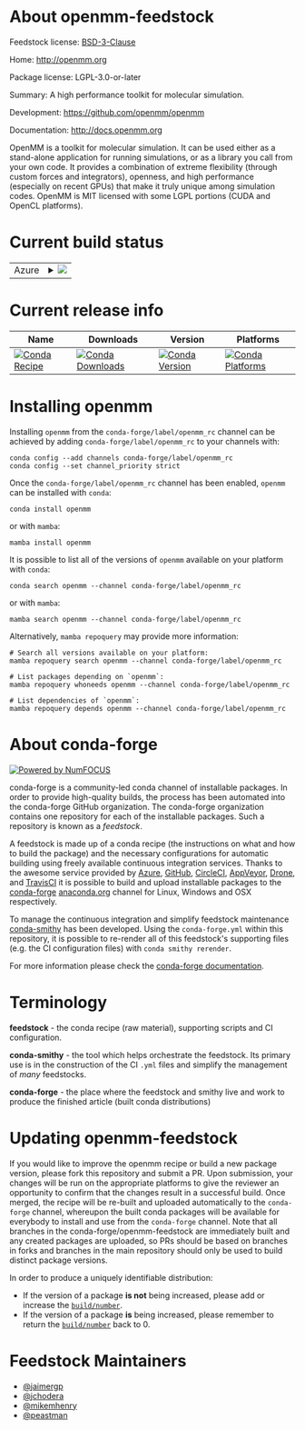 About openmm-feedstock
======================

Feedstock license: [BSD-3-Clause](https://github.com/conda-forge/openmm-feedstock/blob/main/LICENSE.txt)

Home: http://openmm.org

Package license: LGPL-3.0-or-later

Summary: A high performance toolkit for molecular simulation.

Development: https://github.com/openmm/openmm

Documentation: http://docs.openmm.org

OpenMM is a toolkit for molecular simulation. It can be used either as a
stand-alone application for running simulations, or as a library you call
from your own code. It provides a combination of extreme flexibility
(through custom forces and integrators), openness, and high performance
(especially on recent GPUs) that make it truly unique among simulation
codes. OpenMM is MIT licensed with some LGPL portions (CUDA and OpenCL
platforms).


Current build status
====================


<table>
    
  <tr>
    <td>Azure</td>
    <td>
      <details>
        <summary>
          <a href="https://dev.azure.com/conda-forge/feedstock-builds/_build/latest?definitionId=8065&branchName=main">
            <img src="https://dev.azure.com/conda-forge/feedstock-builds/_apis/build/status/openmm-feedstock?branchName=main">
          </a>
        </summary>
        <table>
          <thead><tr><th>Variant</th><th>Status</th></tr></thead>
          <tbody><tr>
              <td>linux_64_c_compiler_version11cuda_compilernvcccuda_compiler_version11.8cxx_compiler_version11numpy1.22python3.8.____cpython</td>
              <td>
                <a href="https://dev.azure.com/conda-forge/feedstock-builds/_build/latest?definitionId=8065&branchName=main">
                  <img src="https://dev.azure.com/conda-forge/feedstock-builds/_apis/build/status/openmm-feedstock?branchName=main&jobName=linux&configuration=linux%20linux_64_c_compiler_version11cuda_compilernvcccuda_compiler_version11.8cxx_compiler_version11numpy1.22python3.8.____cpython" alt="variant">
                </a>
              </td>
            </tr><tr>
              <td>linux_64_c_compiler_version11cuda_compilernvcccuda_compiler_version11.8cxx_compiler_version11numpy1.22python3.9.____73_pypy</td>
              <td>
                <a href="https://dev.azure.com/conda-forge/feedstock-builds/_build/latest?definitionId=8065&branchName=main">
                  <img src="https://dev.azure.com/conda-forge/feedstock-builds/_apis/build/status/openmm-feedstock?branchName=main&jobName=linux&configuration=linux%20linux_64_c_compiler_version11cuda_compilernvcccuda_compiler_version11.8cxx_compiler_version11numpy1.22python3.9.____73_pypy" alt="variant">
                </a>
              </td>
            </tr><tr>
              <td>linux_64_c_compiler_version11cuda_compilernvcccuda_compiler_version11.8cxx_compiler_version11numpy2.0python3.10.____cpython</td>
              <td>
                <a href="https://dev.azure.com/conda-forge/feedstock-builds/_build/latest?definitionId=8065&branchName=main">
                  <img src="https://dev.azure.com/conda-forge/feedstock-builds/_apis/build/status/openmm-feedstock?branchName=main&jobName=linux&configuration=linux%20linux_64_c_compiler_version11cuda_compilernvcccuda_compiler_version11.8cxx_compiler_version11numpy2.0python3.10.____cpython" alt="variant">
                </a>
              </td>
            </tr><tr>
              <td>linux_64_c_compiler_version11cuda_compilernvcccuda_compiler_version11.8cxx_compiler_version11numpy2.0python3.11.____cpython</td>
              <td>
                <a href="https://dev.azure.com/conda-forge/feedstock-builds/_build/latest?definitionId=8065&branchName=main">
                  <img src="https://dev.azure.com/conda-forge/feedstock-builds/_apis/build/status/openmm-feedstock?branchName=main&jobName=linux&configuration=linux%20linux_64_c_compiler_version11cuda_compilernvcccuda_compiler_version11.8cxx_compiler_version11numpy2.0python3.11.____cpython" alt="variant">
                </a>
              </td>
            </tr><tr>
              <td>linux_64_c_compiler_version11cuda_compilernvcccuda_compiler_version11.8cxx_compiler_version11numpy2.0python3.12.____cpython</td>
              <td>
                <a href="https://dev.azure.com/conda-forge/feedstock-builds/_build/latest?definitionId=8065&branchName=main">
                  <img src="https://dev.azure.com/conda-forge/feedstock-builds/_apis/build/status/openmm-feedstock?branchName=main&jobName=linux&configuration=linux%20linux_64_c_compiler_version11cuda_compilernvcccuda_compiler_version11.8cxx_compiler_version11numpy2.0python3.12.____cpython" alt="variant">
                </a>
              </td>
            </tr><tr>
              <td>linux_64_c_compiler_version11cuda_compilernvcccuda_compiler_version11.8cxx_compiler_version11numpy2.0python3.9.____cpython</td>
              <td>
                <a href="https://dev.azure.com/conda-forge/feedstock-builds/_build/latest?definitionId=8065&branchName=main">
                  <img src="https://dev.azure.com/conda-forge/feedstock-builds/_apis/build/status/openmm-feedstock?branchName=main&jobName=linux&configuration=linux%20linux_64_c_compiler_version11cuda_compilernvcccuda_compiler_version11.8cxx_compiler_version11numpy2.0python3.9.____cpython" alt="variant">
                </a>
              </td>
            </tr><tr>
              <td>linux_64_c_compiler_version12cuda_compilercuda-nvcccuda_compiler_version12.0cxx_compiler_version12numpy1.22python3.8.____cpython</td>
              <td>
                <a href="https://dev.azure.com/conda-forge/feedstock-builds/_build/latest?definitionId=8065&branchName=main">
                  <img src="https://dev.azure.com/conda-forge/feedstock-builds/_apis/build/status/openmm-feedstock?branchName=main&jobName=linux&configuration=linux%20linux_64_c_compiler_version12cuda_compilercuda-nvcccuda_compiler_version12.0cxx_compiler_version12numpy1.22python3.8.____cpython" alt="variant">
                </a>
              </td>
            </tr><tr>
              <td>linux_64_c_compiler_version12cuda_compilercuda-nvcccuda_compiler_version12.0cxx_compiler_version12numpy1.22python3.9.____73_pypy</td>
              <td>
                <a href="https://dev.azure.com/conda-forge/feedstock-builds/_build/latest?definitionId=8065&branchName=main">
                  <img src="https://dev.azure.com/conda-forge/feedstock-builds/_apis/build/status/openmm-feedstock?branchName=main&jobName=linux&configuration=linux%20linux_64_c_compiler_version12cuda_compilercuda-nvcccuda_compiler_version12.0cxx_compiler_version12numpy1.22python3.9.____73_pypy" alt="variant">
                </a>
              </td>
            </tr><tr>
              <td>linux_64_c_compiler_version12cuda_compilercuda-nvcccuda_compiler_version12.0cxx_compiler_version12numpy2.0python3.10.____cpython</td>
              <td>
                <a href="https://dev.azure.com/conda-forge/feedstock-builds/_build/latest?definitionId=8065&branchName=main">
                  <img src="https://dev.azure.com/conda-forge/feedstock-builds/_apis/build/status/openmm-feedstock?branchName=main&jobName=linux&configuration=linux%20linux_64_c_compiler_version12cuda_compilercuda-nvcccuda_compiler_version12.0cxx_compiler_version12numpy2.0python3.10.____cpython" alt="variant">
                </a>
              </td>
            </tr><tr>
              <td>linux_64_c_compiler_version12cuda_compilercuda-nvcccuda_compiler_version12.0cxx_compiler_version12numpy2.0python3.11.____cpython</td>
              <td>
                <a href="https://dev.azure.com/conda-forge/feedstock-builds/_build/latest?definitionId=8065&branchName=main">
                  <img src="https://dev.azure.com/conda-forge/feedstock-builds/_apis/build/status/openmm-feedstock?branchName=main&jobName=linux&configuration=linux%20linux_64_c_compiler_version12cuda_compilercuda-nvcccuda_compiler_version12.0cxx_compiler_version12numpy2.0python3.11.____cpython" alt="variant">
                </a>
              </td>
            </tr><tr>
              <td>linux_64_c_compiler_version12cuda_compilercuda-nvcccuda_compiler_version12.0cxx_compiler_version12numpy2.0python3.12.____cpython</td>
              <td>
                <a href="https://dev.azure.com/conda-forge/feedstock-builds/_build/latest?definitionId=8065&branchName=main">
                  <img src="https://dev.azure.com/conda-forge/feedstock-builds/_apis/build/status/openmm-feedstock?branchName=main&jobName=linux&configuration=linux%20linux_64_c_compiler_version12cuda_compilercuda-nvcccuda_compiler_version12.0cxx_compiler_version12numpy2.0python3.12.____cpython" alt="variant">
                </a>
              </td>
            </tr><tr>
              <td>linux_64_c_compiler_version12cuda_compilercuda-nvcccuda_compiler_version12.0cxx_compiler_version12numpy2.0python3.9.____cpython</td>
              <td>
                <a href="https://dev.azure.com/conda-forge/feedstock-builds/_build/latest?definitionId=8065&branchName=main">
                  <img src="https://dev.azure.com/conda-forge/feedstock-builds/_apis/build/status/openmm-feedstock?branchName=main&jobName=linux&configuration=linux%20linux_64_c_compiler_version12cuda_compilercuda-nvcccuda_compiler_version12.0cxx_compiler_version12numpy2.0python3.9.____cpython" alt="variant">
                </a>
              </td>
            </tr><tr>
              <td>linux_aarch64_c_compiler_version11cuda_compilernvcccuda_compiler_version11.8cxx_compiler_version11numpy1.22python3.8.____cpython</td>
              <td>
                <a href="https://dev.azure.com/conda-forge/feedstock-builds/_build/latest?definitionId=8065&branchName=main">
                  <img src="https://dev.azure.com/conda-forge/feedstock-builds/_apis/build/status/openmm-feedstock?branchName=main&jobName=linux&configuration=linux%20linux_aarch64_c_compiler_version11cuda_compilernvcccuda_compiler_version11.8cxx_compiler_version11numpy1.22python3.8.____cpython" alt="variant">
                </a>
              </td>
            </tr><tr>
              <td>linux_aarch64_c_compiler_version11cuda_compilernvcccuda_compiler_version11.8cxx_compiler_version11numpy1.22python3.9.____73_pypy</td>
              <td>
                <a href="https://dev.azure.com/conda-forge/feedstock-builds/_build/latest?definitionId=8065&branchName=main">
                  <img src="https://dev.azure.com/conda-forge/feedstock-builds/_apis/build/status/openmm-feedstock?branchName=main&jobName=linux&configuration=linux%20linux_aarch64_c_compiler_version11cuda_compilernvcccuda_compiler_version11.8cxx_compiler_version11numpy1.22python3.9.____73_pypy" alt="variant">
                </a>
              </td>
            </tr><tr>
              <td>linux_aarch64_c_compiler_version11cuda_compilernvcccuda_compiler_version11.8cxx_compiler_version11numpy2.0python3.10.____cpython</td>
              <td>
                <a href="https://dev.azure.com/conda-forge/feedstock-builds/_build/latest?definitionId=8065&branchName=main">
                  <img src="https://dev.azure.com/conda-forge/feedstock-builds/_apis/build/status/openmm-feedstock?branchName=main&jobName=linux&configuration=linux%20linux_aarch64_c_compiler_version11cuda_compilernvcccuda_compiler_version11.8cxx_compiler_version11numpy2.0python3.10.____cpython" alt="variant">
                </a>
              </td>
            </tr><tr>
              <td>linux_aarch64_c_compiler_version11cuda_compilernvcccuda_compiler_version11.8cxx_compiler_version11numpy2.0python3.11.____cpython</td>
              <td>
                <a href="https://dev.azure.com/conda-forge/feedstock-builds/_build/latest?definitionId=8065&branchName=main">
                  <img src="https://dev.azure.com/conda-forge/feedstock-builds/_apis/build/status/openmm-feedstock?branchName=main&jobName=linux&configuration=linux%20linux_aarch64_c_compiler_version11cuda_compilernvcccuda_compiler_version11.8cxx_compiler_version11numpy2.0python3.11.____cpython" alt="variant">
                </a>
              </td>
            </tr><tr>
              <td>linux_aarch64_c_compiler_version11cuda_compilernvcccuda_compiler_version11.8cxx_compiler_version11numpy2.0python3.12.____cpython</td>
              <td>
                <a href="https://dev.azure.com/conda-forge/feedstock-builds/_build/latest?definitionId=8065&branchName=main">
                  <img src="https://dev.azure.com/conda-forge/feedstock-builds/_apis/build/status/openmm-feedstock?branchName=main&jobName=linux&configuration=linux%20linux_aarch64_c_compiler_version11cuda_compilernvcccuda_compiler_version11.8cxx_compiler_version11numpy2.0python3.12.____cpython" alt="variant">
                </a>
              </td>
            </tr><tr>
              <td>linux_aarch64_c_compiler_version11cuda_compilernvcccuda_compiler_version11.8cxx_compiler_version11numpy2.0python3.9.____cpython</td>
              <td>
                <a href="https://dev.azure.com/conda-forge/feedstock-builds/_build/latest?definitionId=8065&branchName=main">
                  <img src="https://dev.azure.com/conda-forge/feedstock-builds/_apis/build/status/openmm-feedstock?branchName=main&jobName=linux&configuration=linux%20linux_aarch64_c_compiler_version11cuda_compilernvcccuda_compiler_version11.8cxx_compiler_version11numpy2.0python3.9.____cpython" alt="variant">
                </a>
              </td>
            </tr><tr>
              <td>linux_aarch64_c_compiler_version12cuda_compilerNonecuda_compiler_versionNonecxx_compiler_version12numpy1.22python3.8.____cpython</td>
              <td>
                <a href="https://dev.azure.com/conda-forge/feedstock-builds/_build/latest?definitionId=8065&branchName=main">
                  <img src="https://dev.azure.com/conda-forge/feedstock-builds/_apis/build/status/openmm-feedstock?branchName=main&jobName=linux&configuration=linux%20linux_aarch64_c_compiler_version12cuda_compilerNonecuda_compiler_versionNonecxx_compiler_version12numpy1.22python3.8.____cpython" alt="variant">
                </a>
              </td>
            </tr><tr>
              <td>linux_aarch64_c_compiler_version12cuda_compilerNonecuda_compiler_versionNonecxx_compiler_version12numpy1.22python3.9.____73_pypy</td>
              <td>
                <a href="https://dev.azure.com/conda-forge/feedstock-builds/_build/latest?definitionId=8065&branchName=main">
                  <img src="https://dev.azure.com/conda-forge/feedstock-builds/_apis/build/status/openmm-feedstock?branchName=main&jobName=linux&configuration=linux%20linux_aarch64_c_compiler_version12cuda_compilerNonecuda_compiler_versionNonecxx_compiler_version12numpy1.22python3.9.____73_pypy" alt="variant">
                </a>
              </td>
            </tr><tr>
              <td>linux_aarch64_c_compiler_version12cuda_compilerNonecuda_compiler_versionNonecxx_compiler_version12numpy2.0python3.10.____cpython</td>
              <td>
                <a href="https://dev.azure.com/conda-forge/feedstock-builds/_build/latest?definitionId=8065&branchName=main">
                  <img src="https://dev.azure.com/conda-forge/feedstock-builds/_apis/build/status/openmm-feedstock?branchName=main&jobName=linux&configuration=linux%20linux_aarch64_c_compiler_version12cuda_compilerNonecuda_compiler_versionNonecxx_compiler_version12numpy2.0python3.10.____cpython" alt="variant">
                </a>
              </td>
            </tr><tr>
              <td>linux_aarch64_c_compiler_version12cuda_compilerNonecuda_compiler_versionNonecxx_compiler_version12numpy2.0python3.11.____cpython</td>
              <td>
                <a href="https://dev.azure.com/conda-forge/feedstock-builds/_build/latest?definitionId=8065&branchName=main">
                  <img src="https://dev.azure.com/conda-forge/feedstock-builds/_apis/build/status/openmm-feedstock?branchName=main&jobName=linux&configuration=linux%20linux_aarch64_c_compiler_version12cuda_compilerNonecuda_compiler_versionNonecxx_compiler_version12numpy2.0python3.11.____cpython" alt="variant">
                </a>
              </td>
            </tr><tr>
              <td>linux_aarch64_c_compiler_version12cuda_compilerNonecuda_compiler_versionNonecxx_compiler_version12numpy2.0python3.12.____cpython</td>
              <td>
                <a href="https://dev.azure.com/conda-forge/feedstock-builds/_build/latest?definitionId=8065&branchName=main">
                  <img src="https://dev.azure.com/conda-forge/feedstock-builds/_apis/build/status/openmm-feedstock?branchName=main&jobName=linux&configuration=linux%20linux_aarch64_c_compiler_version12cuda_compilerNonecuda_compiler_versionNonecxx_compiler_version12numpy2.0python3.12.____cpython" alt="variant">
                </a>
              </td>
            </tr><tr>
              <td>linux_aarch64_c_compiler_version12cuda_compilerNonecuda_compiler_versionNonecxx_compiler_version12numpy2.0python3.9.____cpython</td>
              <td>
                <a href="https://dev.azure.com/conda-forge/feedstock-builds/_build/latest?definitionId=8065&branchName=main">
                  <img src="https://dev.azure.com/conda-forge/feedstock-builds/_apis/build/status/openmm-feedstock?branchName=main&jobName=linux&configuration=linux%20linux_aarch64_c_compiler_version12cuda_compilerNonecuda_compiler_versionNonecxx_compiler_version12numpy2.0python3.9.____cpython" alt="variant">
                </a>
              </td>
            </tr><tr>
              <td>linux_aarch64_c_compiler_version12cuda_compilercuda-nvcccuda_compiler_version12.0cxx_compiler_version12numpy1.22python3.8.____cpython</td>
              <td>
                <a href="https://dev.azure.com/conda-forge/feedstock-builds/_build/latest?definitionId=8065&branchName=main">
                  <img src="https://dev.azure.com/conda-forge/feedstock-builds/_apis/build/status/openmm-feedstock?branchName=main&jobName=linux&configuration=linux%20linux_aarch64_c_compiler_version12cuda_compilercuda-nvcccuda_compiler_version12.0cxx_compiler_version12numpy1.22python3.8.____cpython" alt="variant">
                </a>
              </td>
            </tr><tr>
              <td>linux_aarch64_c_compiler_version12cuda_compilercuda-nvcccuda_compiler_version12.0cxx_compiler_version12numpy1.22python3.9.____73_pypy</td>
              <td>
                <a href="https://dev.azure.com/conda-forge/feedstock-builds/_build/latest?definitionId=8065&branchName=main">
                  <img src="https://dev.azure.com/conda-forge/feedstock-builds/_apis/build/status/openmm-feedstock?branchName=main&jobName=linux&configuration=linux%20linux_aarch64_c_compiler_version12cuda_compilercuda-nvcccuda_compiler_version12.0cxx_compiler_version12numpy1.22python3.9.____73_pypy" alt="variant">
                </a>
              </td>
            </tr><tr>
              <td>linux_aarch64_c_compiler_version12cuda_compilercuda-nvcccuda_compiler_version12.0cxx_compiler_version12numpy2.0python3.10.____cpython</td>
              <td>
                <a href="https://dev.azure.com/conda-forge/feedstock-builds/_build/latest?definitionId=8065&branchName=main">
                  <img src="https://dev.azure.com/conda-forge/feedstock-builds/_apis/build/status/openmm-feedstock?branchName=main&jobName=linux&configuration=linux%20linux_aarch64_c_compiler_version12cuda_compilercuda-nvcccuda_compiler_version12.0cxx_compiler_version12numpy2.0python3.10.____cpython" alt="variant">
                </a>
              </td>
            </tr><tr>
              <td>linux_aarch64_c_compiler_version12cuda_compilercuda-nvcccuda_compiler_version12.0cxx_compiler_version12numpy2.0python3.11.____cpython</td>
              <td>
                <a href="https://dev.azure.com/conda-forge/feedstock-builds/_build/latest?definitionId=8065&branchName=main">
                  <img src="https://dev.azure.com/conda-forge/feedstock-builds/_apis/build/status/openmm-feedstock?branchName=main&jobName=linux&configuration=linux%20linux_aarch64_c_compiler_version12cuda_compilercuda-nvcccuda_compiler_version12.0cxx_compiler_version12numpy2.0python3.11.____cpython" alt="variant">
                </a>
              </td>
            </tr><tr>
              <td>linux_aarch64_c_compiler_version12cuda_compilercuda-nvcccuda_compiler_version12.0cxx_compiler_version12numpy2.0python3.12.____cpython</td>
              <td>
                <a href="https://dev.azure.com/conda-forge/feedstock-builds/_build/latest?definitionId=8065&branchName=main">
                  <img src="https://dev.azure.com/conda-forge/feedstock-builds/_apis/build/status/openmm-feedstock?branchName=main&jobName=linux&configuration=linux%20linux_aarch64_c_compiler_version12cuda_compilercuda-nvcccuda_compiler_version12.0cxx_compiler_version12numpy2.0python3.12.____cpython" alt="variant">
                </a>
              </td>
            </tr><tr>
              <td>linux_aarch64_c_compiler_version12cuda_compilercuda-nvcccuda_compiler_version12.0cxx_compiler_version12numpy2.0python3.9.____cpython</td>
              <td>
                <a href="https://dev.azure.com/conda-forge/feedstock-builds/_build/latest?definitionId=8065&branchName=main">
                  <img src="https://dev.azure.com/conda-forge/feedstock-builds/_apis/build/status/openmm-feedstock?branchName=main&jobName=linux&configuration=linux%20linux_aarch64_c_compiler_version12cuda_compilercuda-nvcccuda_compiler_version12.0cxx_compiler_version12numpy2.0python3.9.____cpython" alt="variant">
                </a>
              </td>
            </tr><tr>
              <td>osx_64_numpy1.22opencl_implapplepython3.8.____cpython</td>
              <td>
                <a href="https://dev.azure.com/conda-forge/feedstock-builds/_build/latest?definitionId=8065&branchName=main">
                  <img src="https://dev.azure.com/conda-forge/feedstock-builds/_apis/build/status/openmm-feedstock?branchName=main&jobName=osx&configuration=osx%20osx_64_numpy1.22opencl_implapplepython3.8.____cpython" alt="variant">
                </a>
              </td>
            </tr><tr>
              <td>osx_64_numpy1.22opencl_implapplepython3.9.____73_pypy</td>
              <td>
                <a href="https://dev.azure.com/conda-forge/feedstock-builds/_build/latest?definitionId=8065&branchName=main">
                  <img src="https://dev.azure.com/conda-forge/feedstock-builds/_apis/build/status/openmm-feedstock?branchName=main&jobName=osx&configuration=osx%20osx_64_numpy1.22opencl_implapplepython3.9.____73_pypy" alt="variant">
                </a>
              </td>
            </tr><tr>
              <td>osx_64_numpy1.22opencl_implkhronospython3.8.____cpython</td>
              <td>
                <a href="https://dev.azure.com/conda-forge/feedstock-builds/_build/latest?definitionId=8065&branchName=main">
                  <img src="https://dev.azure.com/conda-forge/feedstock-builds/_apis/build/status/openmm-feedstock?branchName=main&jobName=osx&configuration=osx%20osx_64_numpy1.22opencl_implkhronospython3.8.____cpython" alt="variant">
                </a>
              </td>
            </tr><tr>
              <td>osx_64_numpy1.22opencl_implkhronospython3.9.____73_pypy</td>
              <td>
                <a href="https://dev.azure.com/conda-forge/feedstock-builds/_build/latest?definitionId=8065&branchName=main">
                  <img src="https://dev.azure.com/conda-forge/feedstock-builds/_apis/build/status/openmm-feedstock?branchName=main&jobName=osx&configuration=osx%20osx_64_numpy1.22opencl_implkhronospython3.9.____73_pypy" alt="variant">
                </a>
              </td>
            </tr><tr>
              <td>osx_64_numpy2.0opencl_implapplepython3.10.____cpython</td>
              <td>
                <a href="https://dev.azure.com/conda-forge/feedstock-builds/_build/latest?definitionId=8065&branchName=main">
                  <img src="https://dev.azure.com/conda-forge/feedstock-builds/_apis/build/status/openmm-feedstock?branchName=main&jobName=osx&configuration=osx%20osx_64_numpy2.0opencl_implapplepython3.10.____cpython" alt="variant">
                </a>
              </td>
            </tr><tr>
              <td>osx_64_numpy2.0opencl_implapplepython3.11.____cpython</td>
              <td>
                <a href="https://dev.azure.com/conda-forge/feedstock-builds/_build/latest?definitionId=8065&branchName=main">
                  <img src="https://dev.azure.com/conda-forge/feedstock-builds/_apis/build/status/openmm-feedstock?branchName=main&jobName=osx&configuration=osx%20osx_64_numpy2.0opencl_implapplepython3.11.____cpython" alt="variant">
                </a>
              </td>
            </tr><tr>
              <td>osx_64_numpy2.0opencl_implapplepython3.12.____cpython</td>
              <td>
                <a href="https://dev.azure.com/conda-forge/feedstock-builds/_build/latest?definitionId=8065&branchName=main">
                  <img src="https://dev.azure.com/conda-forge/feedstock-builds/_apis/build/status/openmm-feedstock?branchName=main&jobName=osx&configuration=osx%20osx_64_numpy2.0opencl_implapplepython3.12.____cpython" alt="variant">
                </a>
              </td>
            </tr><tr>
              <td>osx_64_numpy2.0opencl_implapplepython3.9.____cpython</td>
              <td>
                <a href="https://dev.azure.com/conda-forge/feedstock-builds/_build/latest?definitionId=8065&branchName=main">
                  <img src="https://dev.azure.com/conda-forge/feedstock-builds/_apis/build/status/openmm-feedstock?branchName=main&jobName=osx&configuration=osx%20osx_64_numpy2.0opencl_implapplepython3.9.____cpython" alt="variant">
                </a>
              </td>
            </tr><tr>
              <td>osx_64_numpy2.0opencl_implkhronospython3.10.____cpython</td>
              <td>
                <a href="https://dev.azure.com/conda-forge/feedstock-builds/_build/latest?definitionId=8065&branchName=main">
                  <img src="https://dev.azure.com/conda-forge/feedstock-builds/_apis/build/status/openmm-feedstock?branchName=main&jobName=osx&configuration=osx%20osx_64_numpy2.0opencl_implkhronospython3.10.____cpython" alt="variant">
                </a>
              </td>
            </tr><tr>
              <td>osx_64_numpy2.0opencl_implkhronospython3.11.____cpython</td>
              <td>
                <a href="https://dev.azure.com/conda-forge/feedstock-builds/_build/latest?definitionId=8065&branchName=main">
                  <img src="https://dev.azure.com/conda-forge/feedstock-builds/_apis/build/status/openmm-feedstock?branchName=main&jobName=osx&configuration=osx%20osx_64_numpy2.0opencl_implkhronospython3.11.____cpython" alt="variant">
                </a>
              </td>
            </tr><tr>
              <td>osx_64_numpy2.0opencl_implkhronospython3.12.____cpython</td>
              <td>
                <a href="https://dev.azure.com/conda-forge/feedstock-builds/_build/latest?definitionId=8065&branchName=main">
                  <img src="https://dev.azure.com/conda-forge/feedstock-builds/_apis/build/status/openmm-feedstock?branchName=main&jobName=osx&configuration=osx%20osx_64_numpy2.0opencl_implkhronospython3.12.____cpython" alt="variant">
                </a>
              </td>
            </tr><tr>
              <td>osx_64_numpy2.0opencl_implkhronospython3.9.____cpython</td>
              <td>
                <a href="https://dev.azure.com/conda-forge/feedstock-builds/_build/latest?definitionId=8065&branchName=main">
                  <img src="https://dev.azure.com/conda-forge/feedstock-builds/_apis/build/status/openmm-feedstock?branchName=main&jobName=osx&configuration=osx%20osx_64_numpy2.0opencl_implkhronospython3.9.____cpython" alt="variant">
                </a>
              </td>
            </tr><tr>
              <td>osx_arm64_numpy1.22opencl_implapplepython3.8.____cpython</td>
              <td>
                <a href="https://dev.azure.com/conda-forge/feedstock-builds/_build/latest?definitionId=8065&branchName=main">
                  <img src="https://dev.azure.com/conda-forge/feedstock-builds/_apis/build/status/openmm-feedstock?branchName=main&jobName=osx&configuration=osx%20osx_arm64_numpy1.22opencl_implapplepython3.8.____cpython" alt="variant">
                </a>
              </td>
            </tr><tr>
              <td>osx_arm64_numpy1.22opencl_implkhronospython3.8.____cpython</td>
              <td>
                <a href="https://dev.azure.com/conda-forge/feedstock-builds/_build/latest?definitionId=8065&branchName=main">
                  <img src="https://dev.azure.com/conda-forge/feedstock-builds/_apis/build/status/openmm-feedstock?branchName=main&jobName=osx&configuration=osx%20osx_arm64_numpy1.22opencl_implkhronospython3.8.____cpython" alt="variant">
                </a>
              </td>
            </tr><tr>
              <td>osx_arm64_numpy2.0opencl_implapplepython3.10.____cpython</td>
              <td>
                <a href="https://dev.azure.com/conda-forge/feedstock-builds/_build/latest?definitionId=8065&branchName=main">
                  <img src="https://dev.azure.com/conda-forge/feedstock-builds/_apis/build/status/openmm-feedstock?branchName=main&jobName=osx&configuration=osx%20osx_arm64_numpy2.0opencl_implapplepython3.10.____cpython" alt="variant">
                </a>
              </td>
            </tr><tr>
              <td>osx_arm64_numpy2.0opencl_implapplepython3.11.____cpython</td>
              <td>
                <a href="https://dev.azure.com/conda-forge/feedstock-builds/_build/latest?definitionId=8065&branchName=main">
                  <img src="https://dev.azure.com/conda-forge/feedstock-builds/_apis/build/status/openmm-feedstock?branchName=main&jobName=osx&configuration=osx%20osx_arm64_numpy2.0opencl_implapplepython3.11.____cpython" alt="variant">
                </a>
              </td>
            </tr><tr>
              <td>osx_arm64_numpy2.0opencl_implapplepython3.12.____cpython</td>
              <td>
                <a href="https://dev.azure.com/conda-forge/feedstock-builds/_build/latest?definitionId=8065&branchName=main">
                  <img src="https://dev.azure.com/conda-forge/feedstock-builds/_apis/build/status/openmm-feedstock?branchName=main&jobName=osx&configuration=osx%20osx_arm64_numpy2.0opencl_implapplepython3.12.____cpython" alt="variant">
                </a>
              </td>
            </tr><tr>
              <td>osx_arm64_numpy2.0opencl_implapplepython3.9.____cpython</td>
              <td>
                <a href="https://dev.azure.com/conda-forge/feedstock-builds/_build/latest?definitionId=8065&branchName=main">
                  <img src="https://dev.azure.com/conda-forge/feedstock-builds/_apis/build/status/openmm-feedstock?branchName=main&jobName=osx&configuration=osx%20osx_arm64_numpy2.0opencl_implapplepython3.9.____cpython" alt="variant">
                </a>
              </td>
            </tr><tr>
              <td>osx_arm64_numpy2.0opencl_implkhronospython3.10.____cpython</td>
              <td>
                <a href="https://dev.azure.com/conda-forge/feedstock-builds/_build/latest?definitionId=8065&branchName=main">
                  <img src="https://dev.azure.com/conda-forge/feedstock-builds/_apis/build/status/openmm-feedstock?branchName=main&jobName=osx&configuration=osx%20osx_arm64_numpy2.0opencl_implkhronospython3.10.____cpython" alt="variant">
                </a>
              </td>
            </tr><tr>
              <td>osx_arm64_numpy2.0opencl_implkhronospython3.11.____cpython</td>
              <td>
                <a href="https://dev.azure.com/conda-forge/feedstock-builds/_build/latest?definitionId=8065&branchName=main">
                  <img src="https://dev.azure.com/conda-forge/feedstock-builds/_apis/build/status/openmm-feedstock?branchName=main&jobName=osx&configuration=osx%20osx_arm64_numpy2.0opencl_implkhronospython3.11.____cpython" alt="variant">
                </a>
              </td>
            </tr><tr>
              <td>osx_arm64_numpy2.0opencl_implkhronospython3.12.____cpython</td>
              <td>
                <a href="https://dev.azure.com/conda-forge/feedstock-builds/_build/latest?definitionId=8065&branchName=main">
                  <img src="https://dev.azure.com/conda-forge/feedstock-builds/_apis/build/status/openmm-feedstock?branchName=main&jobName=osx&configuration=osx%20osx_arm64_numpy2.0opencl_implkhronospython3.12.____cpython" alt="variant">
                </a>
              </td>
            </tr><tr>
              <td>osx_arm64_numpy2.0opencl_implkhronospython3.9.____cpython</td>
              <td>
                <a href="https://dev.azure.com/conda-forge/feedstock-builds/_build/latest?definitionId=8065&branchName=main">
                  <img src="https://dev.azure.com/conda-forge/feedstock-builds/_apis/build/status/openmm-feedstock?branchName=main&jobName=osx&configuration=osx%20osx_arm64_numpy2.0opencl_implkhronospython3.9.____cpython" alt="variant">
                </a>
              </td>
            </tr><tr>
              <td>win_64_cuda_compilercuda-nvcccuda_compiler_version12.0numpy1.22python3.8.____cpython</td>
              <td>
                <a href="https://dev.azure.com/conda-forge/feedstock-builds/_build/latest?definitionId=8065&branchName=main">
                  <img src="https://dev.azure.com/conda-forge/feedstock-builds/_apis/build/status/openmm-feedstock?branchName=main&jobName=win&configuration=win%20win_64_cuda_compilercuda-nvcccuda_compiler_version12.0numpy1.22python3.8.____cpython" alt="variant">
                </a>
              </td>
            </tr><tr>
              <td>win_64_cuda_compilercuda-nvcccuda_compiler_version12.0numpy1.22python3.9.____73_pypy</td>
              <td>
                <a href="https://dev.azure.com/conda-forge/feedstock-builds/_build/latest?definitionId=8065&branchName=main">
                  <img src="https://dev.azure.com/conda-forge/feedstock-builds/_apis/build/status/openmm-feedstock?branchName=main&jobName=win&configuration=win%20win_64_cuda_compilercuda-nvcccuda_compiler_version12.0numpy1.22python3.9.____73_pypy" alt="variant">
                </a>
              </td>
            </tr><tr>
              <td>win_64_cuda_compilercuda-nvcccuda_compiler_version12.0numpy2.0python3.10.____cpython</td>
              <td>
                <a href="https://dev.azure.com/conda-forge/feedstock-builds/_build/latest?definitionId=8065&branchName=main">
                  <img src="https://dev.azure.com/conda-forge/feedstock-builds/_apis/build/status/openmm-feedstock?branchName=main&jobName=win&configuration=win%20win_64_cuda_compilercuda-nvcccuda_compiler_version12.0numpy2.0python3.10.____cpython" alt="variant">
                </a>
              </td>
            </tr><tr>
              <td>win_64_cuda_compilercuda-nvcccuda_compiler_version12.0numpy2.0python3.11.____cpython</td>
              <td>
                <a href="https://dev.azure.com/conda-forge/feedstock-builds/_build/latest?definitionId=8065&branchName=main">
                  <img src="https://dev.azure.com/conda-forge/feedstock-builds/_apis/build/status/openmm-feedstock?branchName=main&jobName=win&configuration=win%20win_64_cuda_compilercuda-nvcccuda_compiler_version12.0numpy2.0python3.11.____cpython" alt="variant">
                </a>
              </td>
            </tr><tr>
              <td>win_64_cuda_compilercuda-nvcccuda_compiler_version12.0numpy2.0python3.12.____cpython</td>
              <td>
                <a href="https://dev.azure.com/conda-forge/feedstock-builds/_build/latest?definitionId=8065&branchName=main">
                  <img src="https://dev.azure.com/conda-forge/feedstock-builds/_apis/build/status/openmm-feedstock?branchName=main&jobName=win&configuration=win%20win_64_cuda_compilercuda-nvcccuda_compiler_version12.0numpy2.0python3.12.____cpython" alt="variant">
                </a>
              </td>
            </tr><tr>
              <td>win_64_cuda_compilercuda-nvcccuda_compiler_version12.0numpy2.0python3.9.____cpython</td>
              <td>
                <a href="https://dev.azure.com/conda-forge/feedstock-builds/_build/latest?definitionId=8065&branchName=main">
                  <img src="https://dev.azure.com/conda-forge/feedstock-builds/_apis/build/status/openmm-feedstock?branchName=main&jobName=win&configuration=win%20win_64_cuda_compilercuda-nvcccuda_compiler_version12.0numpy2.0python3.9.____cpython" alt="variant">
                </a>
              </td>
            </tr><tr>
              <td>win_64_cuda_compilernvcccuda_compiler_version11.8numpy1.22python3.8.____cpython</td>
              <td>
                <a href="https://dev.azure.com/conda-forge/feedstock-builds/_build/latest?definitionId=8065&branchName=main">
                  <img src="https://dev.azure.com/conda-forge/feedstock-builds/_apis/build/status/openmm-feedstock?branchName=main&jobName=win&configuration=win%20win_64_cuda_compilernvcccuda_compiler_version11.8numpy1.22python3.8.____cpython" alt="variant">
                </a>
              </td>
            </tr><tr>
              <td>win_64_cuda_compilernvcccuda_compiler_version11.8numpy1.22python3.9.____73_pypy</td>
              <td>
                <a href="https://dev.azure.com/conda-forge/feedstock-builds/_build/latest?definitionId=8065&branchName=main">
                  <img src="https://dev.azure.com/conda-forge/feedstock-builds/_apis/build/status/openmm-feedstock?branchName=main&jobName=win&configuration=win%20win_64_cuda_compilernvcccuda_compiler_version11.8numpy1.22python3.9.____73_pypy" alt="variant">
                </a>
              </td>
            </tr><tr>
              <td>win_64_cuda_compilernvcccuda_compiler_version11.8numpy2.0python3.10.____cpython</td>
              <td>
                <a href="https://dev.azure.com/conda-forge/feedstock-builds/_build/latest?definitionId=8065&branchName=main">
                  <img src="https://dev.azure.com/conda-forge/feedstock-builds/_apis/build/status/openmm-feedstock?branchName=main&jobName=win&configuration=win%20win_64_cuda_compilernvcccuda_compiler_version11.8numpy2.0python3.10.____cpython" alt="variant">
                </a>
              </td>
            </tr><tr>
              <td>win_64_cuda_compilernvcccuda_compiler_version11.8numpy2.0python3.11.____cpython</td>
              <td>
                <a href="https://dev.azure.com/conda-forge/feedstock-builds/_build/latest?definitionId=8065&branchName=main">
                  <img src="https://dev.azure.com/conda-forge/feedstock-builds/_apis/build/status/openmm-feedstock?branchName=main&jobName=win&configuration=win%20win_64_cuda_compilernvcccuda_compiler_version11.8numpy2.0python3.11.____cpython" alt="variant">
                </a>
              </td>
            </tr><tr>
              <td>win_64_cuda_compilernvcccuda_compiler_version11.8numpy2.0python3.12.____cpython</td>
              <td>
                <a href="https://dev.azure.com/conda-forge/feedstock-builds/_build/latest?definitionId=8065&branchName=main">
                  <img src="https://dev.azure.com/conda-forge/feedstock-builds/_apis/build/status/openmm-feedstock?branchName=main&jobName=win&configuration=win%20win_64_cuda_compilernvcccuda_compiler_version11.8numpy2.0python3.12.____cpython" alt="variant">
                </a>
              </td>
            </tr><tr>
              <td>win_64_cuda_compilernvcccuda_compiler_version11.8numpy2.0python3.9.____cpython</td>
              <td>
                <a href="https://dev.azure.com/conda-forge/feedstock-builds/_build/latest?definitionId=8065&branchName=main">
                  <img src="https://dev.azure.com/conda-forge/feedstock-builds/_apis/build/status/openmm-feedstock?branchName=main&jobName=win&configuration=win%20win_64_cuda_compilernvcccuda_compiler_version11.8numpy2.0python3.9.____cpython" alt="variant">
                </a>
              </td>
            </tr>
          </tbody>
        </table>
      </details>
    </td>
  </tr>
</table>

Current release info
====================

| Name | Downloads | Version | Platforms |
| --- | --- | --- | --- |
| [![Conda Recipe](https://img.shields.io/badge/recipe-openmm-green.svg)](https://anaconda.org/conda-forge/openmm) | [![Conda Downloads](https://img.shields.io/conda/dn/conda-forge/openmm.svg)](https://anaconda.org/conda-forge/openmm) | [![Conda Version](https://img.shields.io/conda/vn/conda-forge/openmm.svg)](https://anaconda.org/conda-forge/openmm) | [![Conda Platforms](https://img.shields.io/conda/pn/conda-forge/openmm.svg)](https://anaconda.org/conda-forge/openmm) |

Installing openmm
=================

Installing `openmm` from the `conda-forge/label/openmm_rc` channel can be achieved by adding `conda-forge/label/openmm_rc` to your channels with:

```
conda config --add channels conda-forge/label/openmm_rc
conda config --set channel_priority strict
```

Once the `conda-forge/label/openmm_rc` channel has been enabled, `openmm` can be installed with `conda`:

```
conda install openmm
```

or with `mamba`:

```
mamba install openmm
```

It is possible to list all of the versions of `openmm` available on your platform with `conda`:

```
conda search openmm --channel conda-forge/label/openmm_rc
```

or with `mamba`:

```
mamba search openmm --channel conda-forge/label/openmm_rc
```

Alternatively, `mamba repoquery` may provide more information:

```
# Search all versions available on your platform:
mamba repoquery search openmm --channel conda-forge/label/openmm_rc

# List packages depending on `openmm`:
mamba repoquery whoneeds openmm --channel conda-forge/label/openmm_rc

# List dependencies of `openmm`:
mamba repoquery depends openmm --channel conda-forge/label/openmm_rc
```


About conda-forge
=================

[![Powered by
NumFOCUS](https://img.shields.io/badge/powered%20by-NumFOCUS-orange.svg?style=flat&colorA=E1523D&colorB=007D8A)](https://numfocus.org)

conda-forge is a community-led conda channel of installable packages.
In order to provide high-quality builds, the process has been automated into the
conda-forge GitHub organization. The conda-forge organization contains one repository
for each of the installable packages. Such a repository is known as a *feedstock*.

A feedstock is made up of a conda recipe (the instructions on what and how to build
the package) and the necessary configurations for automatic building using freely
available continuous integration services. Thanks to the awesome service provided by
[Azure](https://azure.microsoft.com/en-us/services/devops/), [GitHub](https://github.com/),
[CircleCI](https://circleci.com/), [AppVeyor](https://www.appveyor.com/),
[Drone](https://cloud.drone.io/welcome), and [TravisCI](https://travis-ci.com/)
it is possible to build and upload installable packages to the
[conda-forge](https://anaconda.org/conda-forge) [anaconda.org](https://anaconda.org/)
channel for Linux, Windows and OSX respectively.

To manage the continuous integration and simplify feedstock maintenance
[conda-smithy](https://github.com/conda-forge/conda-smithy) has been developed.
Using the ``conda-forge.yml`` within this repository, it is possible to re-render all of
this feedstock's supporting files (e.g. the CI configuration files) with ``conda smithy rerender``.

For more information please check the [conda-forge documentation](https://conda-forge.org/docs/).

Terminology
===========

**feedstock** - the conda recipe (raw material), supporting scripts and CI configuration.

**conda-smithy** - the tool which helps orchestrate the feedstock.
                   Its primary use is in the construction of the CI ``.yml`` files
                   and simplify the management of *many* feedstocks.

**conda-forge** - the place where the feedstock and smithy live and work to
                  produce the finished article (built conda distributions)


Updating openmm-feedstock
=========================

If you would like to improve the openmm recipe or build a new
package version, please fork this repository and submit a PR. Upon submission,
your changes will be run on the appropriate platforms to give the reviewer an
opportunity to confirm that the changes result in a successful build. Once
merged, the recipe will be re-built and uploaded automatically to the
`conda-forge` channel, whereupon the built conda packages will be available for
everybody to install and use from the `conda-forge` channel.
Note that all branches in the conda-forge/openmm-feedstock are
immediately built and any created packages are uploaded, so PRs should be based
on branches in forks and branches in the main repository should only be used to
build distinct package versions.

In order to produce a uniquely identifiable distribution:
 * If the version of a package **is not** being increased, please add or increase
   the [``build/number``](https://docs.conda.io/projects/conda-build/en/latest/resources/define-metadata.html#build-number-and-string).
 * If the version of a package **is** being increased, please remember to return
   the [``build/number``](https://docs.conda.io/projects/conda-build/en/latest/resources/define-metadata.html#build-number-and-string)
   back to 0.

Feedstock Maintainers
=====================

* [@jaimergp](https://github.com/jaimergp/)
* [@jchodera](https://github.com/jchodera/)
* [@mikemhenry](https://github.com/mikemhenry/)
* [@peastman](https://github.com/peastman/)

